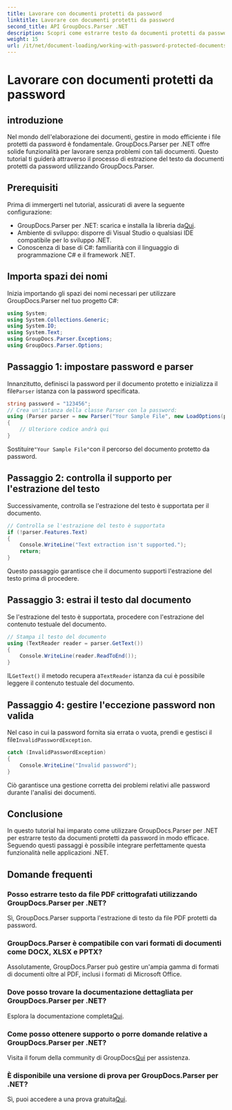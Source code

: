 ```yaml
---
title: Lavorare con documenti protetti da password
linktitle: Lavorare con documenti protetti da password
second_title: API GroupDocs.Parser .NET
description: Scopri come estrarre testo da documenti protetti da password utilizzando GroupDocs.Parser per .NET. Migliora le tue capacità di elaborazione dei documenti.
weight: 15
url: /it/net/document-loading/working-with-password-protected-documents/
---
```


# Lavorare con documenti protetti da password

## introduzione
Nel mondo dell'elaborazione dei documenti, gestire in modo efficiente i file protetti da password è fondamentale. GroupDocs.Parser per .NET offre solide funzionalità per lavorare senza problemi con tali documenti. Questo tutorial ti guiderà attraverso il processo di estrazione del testo da documenti protetti da password utilizzando GroupDocs.Parser.
## Prerequisiti
Prima di immergerti nel tutorial, assicurati di avere la seguente configurazione:
-  GroupDocs.Parser per .NET: scarica e installa la libreria da[Qui](https://releases.groupdocs.com/parser/net/).
- Ambiente di sviluppo: disporre di Visual Studio o qualsiasi IDE compatibile per lo sviluppo .NET.
- Conoscenza di base di C#: familiarità con il linguaggio di programmazione C# e il framework .NET.

## Importa spazi dei nomi
Inizia importando gli spazi dei nomi necessari per utilizzare GroupDocs.Parser nel tuo progetto C#:
```csharp
using System;
using System.Collections.Generic;
using System.IO;
using System.Text;
using GroupDocs.Parser.Exceptions;
using GroupDocs.Parser.Options;
```

## Passaggio 1: impostare password e parser
 Innanzitutto, definisci la password per il documento protetto e inizializza il file`Parser` istanza con la password specificata.
```csharp
string password = "123456";
// Crea un'istanza della classe Parser con la password:
using (Parser parser = new Parser("Your Sample File", new LoadOptions(password)))
{
    // Ulteriore codice andrà qui
}
```
 Sostituire`"Your Sample File"`con il percorso del documento protetto da password.
## Passaggio 2: controlla il supporto per l'estrazione del testo
Successivamente, controlla se l'estrazione del testo è supportata per il documento.
```csharp
// Controlla se l'estrazione del testo è supportata
if (!parser.Features.Text)
{
    Console.WriteLine("Text extraction isn't supported.");
    return;
}
```
Questo passaggio garantisce che il documento supporti l'estrazione del testo prima di procedere.
## Passaggio 3: estrai il testo dal documento
Se l'estrazione del testo è supportata, procedere con l'estrazione del contenuto testuale del documento.
```csharp
// Stampa il testo del documento
using (TextReader reader = parser.GetText())
{
    Console.WriteLine(reader.ReadToEnd());
}
```
 IL`GetText()` il metodo recupera a`TextReader` istanza da cui è possibile leggere il contenuto testuale del documento.
## Passaggio 4: gestire l'eccezione password non valida
 Nel caso in cui la password fornita sia errata o vuota, prendi e gestisci il file`InvalidPasswordException`.
```csharp
catch (InvalidPasswordException)
{
    Console.WriteLine("Invalid password");
}
```
Ciò garantisce una gestione corretta dei problemi relativi alle password durante l'analisi dei documenti.

## Conclusione
In questo tutorial hai imparato come utilizzare GroupDocs.Parser per .NET per estrarre testo da documenti protetti da password in modo efficace. Seguendo questi passaggi è possibile integrare perfettamente questa funzionalità nelle applicazioni .NET.

## Domande frequenti
### Posso estrarre testo da file PDF crittografati utilizzando GroupDocs.Parser per .NET?
Sì, GroupDocs.Parser supporta l'estrazione di testo da file PDF protetti da password.
### GroupDocs.Parser è compatibile con vari formati di documenti come DOCX, XLSX e PPTX?
Assolutamente, GroupDocs.Parser può gestire un'ampia gamma di formati di documenti oltre al PDF, inclusi i formati di Microsoft Office.
### Dove posso trovare la documentazione dettagliata per GroupDocs.Parser per .NET?
 Esplora la documentazione completa[Qui](https://tutorials.groupdocs.com/parser/net/).
### Come posso ottenere supporto o porre domande relative a GroupDocs.Parser per .NET?
 Visita il forum della community di GroupDocs[Qui](https://forum.groupdocs.com/c/parser/17) per assistenza.
### È disponibile una versione di prova per GroupDocs.Parser per .NET?
 Sì, puoi accedere a una prova gratuita[Qui](https://releases.groupdocs.com/).